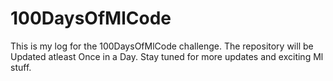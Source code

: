 # 100DaysOfMlCode
This is my log for the 100DaysOfMlCode challenge. The repository will be Updated atleast Once in a Day. Stay tuned for more updates and exciting Ml stuff.
